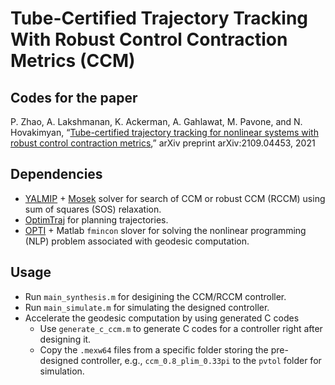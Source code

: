 # Tube-Certified Trajectory Tracking  With Robust Control Contraction Metrics (CCM)


## Codes for the paper 

P. Zhao, A. Lakshmanan, K. Ackerman, A. Gahlawat, M. Pavone, and N. Hovakimyan, “[Tube-certified trajectory tracking for nonlinear systems with robust control contraction metrics](https://arxiv.org/abs/2109.04453),” arXiv preprint arXiv:2109.04453, 2021

## Dependencies
- [YALMIP](https://yalmip.github.io/) + [Mosek](https://yalmip.github.io/solver/mosek/) solver for search of CCM or robust CCM (RCCM) using sum of squares (SOS) relaxation.
- [OptimTraj](https://github.com/MatthewPeterKelly/OptimTraj) for planning trajectories.
- [OPTI](https://inverseproblem.co.nz/OPTI/) + Matlab `fmincon` slover for solving the nonlinear programming (NLP) problem associated with geodesic computation. 


## Usage 
- Run `main_synthesis.m` for desigining the CCM/RCCM controller.
- Run `main_simulate.m` for simulating the designed controller. 
- Accelerate the geodesic computation by using generated C codes
  - Use `generate_c_ccm.m` to generate C codes for a controller right after designing it. 
  - Copy the `.mexw64` files from a specific folder storing the pre-designed controller, e.g., `ccm_0.8_plim_0.33pi` to the `pvtol` folder for simulation. 

